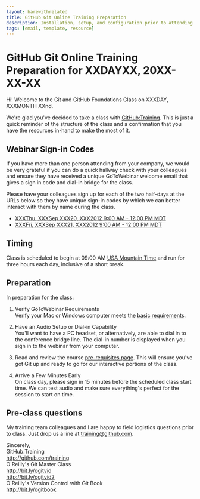 ```yaml
---
layout: barewithrelated
title: GitHub Git Online Training Preparation
description: Installation, setup, and configuration prior to attending an online Git and GitHub workshop.
tags: [email, template, resource]
---
```


# GitHub Git Online Training Preparation for XXDAYXX, 20XX-XX-XX

Hi! Welcome to the Git and GitHub Foundations Class on XXXDAY, XXXMONTH XXnd.

We're glad you've decided to take a class with [GitHub:Training](http://github.com/training). This is just a quick reminder of the structure of the class and a confirmation that you have the resources in-hand to make the most of it.


## Webinar Sign-in Codes
If you have more than one person attending from your company, we would be very grateful if you can do a quick hallway check with your colleagues and ensure they have received a unique GoToWebinar welcome email that gives a sign in code and dial-in bridge for the class.

Please have your colleagues sign up for each of the two half-days at the URLs below so they have unique sign-in codes by which we can better interact with them by name during the class.

* [XXXThu, XXXSep XXX20, XXX2012 9:00 AM - 12:00 PM MDT](https://www3.gotomeeting.com/register/XXX)
* [XXXFri, XXXSep XXX21, XXX2012 9:00 AM - 12:00 PM MDT](https://www3.gotomeeting.com/register/XXX)


## Timing
Class is scheduled to begin at 09:00 AM [USA Mountain Time](http://wwp.greenwichmeantime.com/time-zone/usa/mountain-time/) and run for three hours each day, inclusive of a short break.


## Preparation
In preparation for the class:

1. Verify GoToWebinar Requirements  
Verify your Mac or Windows computer meets the [basic requirements](http://support.citrixonline.com/en_US/GoToWebinar/help_files/GTW110003?title=Test+Your+GoToWebinar+Connection%7D).

2. Have an Audio Setup or Dial-in Capability  
You'll want to have a PC headset, or alternatively, are able to dial in to the conference bridge line. The dial-in number is displayed when you sign in to the webinar from your computer.

3. Read and review the course [pre-requisites page](/articles/github-class-prerequisites/).
This will ensure you've got Git up and ready to go for our interactive portions of the class.

4. Arrive a Few Minutes Early  
On class day, please sign in 15 minutes before the scheduled class start time.  We can test audio and make sure everything's perfect for the session to start on time.


## Pre-class questions
My training team colleagues and I are happy to field logistics questions prior to class.  Just drop us a line at [training@github.com](mailto:training@github.com?subject=GitHub%20Pre-Class%20Question).


Sincerely,  
GitHub:Training  
http://github.com/training  
O'Reilly's Git Master Class  
http://bit.ly/ogitvid  
http://bit.ly/ogitvid2  
O'Reilly's Version Control with Git Book  
http://bit.ly/ogitbook
